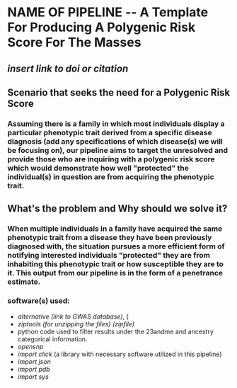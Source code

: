# **NAME OF PIPELINE** -- A Template For Producing A Polygenic Risk Score For The Masses
## *insert link to doi or citation*
##  Scenario that seeks the need for a Polygenic Risk Score 
### Assuming there is a family in which most individuals display a particular phenotypic trait derived from a specific disease diagnosis (**add any specifications of which disease(s) we will be focusing on**), our pipeline aims to target the unresolved and provide those who are inquiring with a polygenic risk score which would demonstrate how well "protected" the individual(s) in question are from acquiring the phenotypic trait.
##   What's the problem and Why should we solve it?
### When multiple individuals in a family have acquired the same phenotypic trait from a disease they have been previously diagnosed with, the situation pursues a more efficient form of notifying interested individuals "protected" they are from inhabiting this phenotypic trait or how susceptible they are to it. This output from our pipeline is in the form of a penetrance estimate. 


### software(s) used: 
- *alternative (link to GWAS database)*, (
- *ziptools (for unzipping the files) (zipfile)*
- python code used to filter results under the 23andme and ancestry categorical information. 
- *opensnp*
- *import click* (a library with necessary software utilized in this pipeline)
- *import json*
- *import pdb*
- *import sys*




